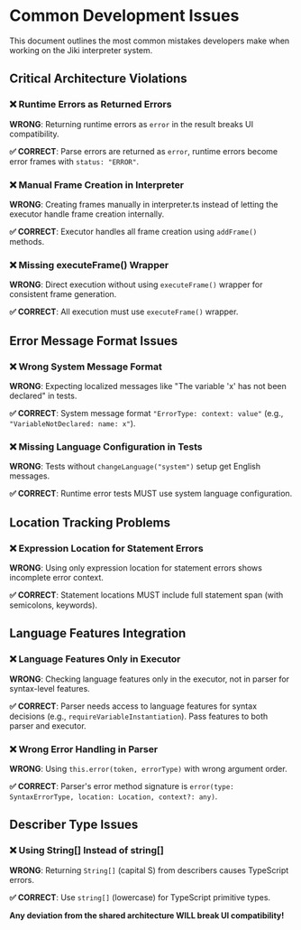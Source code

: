 # Common Development Issues

This document outlines the most common mistakes developers make when working on the Jiki interpreter system.

## Critical Architecture Violations

### ❌ Runtime Errors as Returned Errors

**WRONG**: Returning runtime errors as `error` in the result breaks UI compatibility.

**✅ CORRECT**: Parse errors are returned as `error`, runtime errors become error frames with `status: "ERROR"`.

### ❌ Manual Frame Creation in Interpreter

**WRONG**: Creating frames manually in interpreter.ts instead of letting the executor handle frame creation internally.

**✅ CORRECT**: Executor handles all frame creation using `addFrame()` methods.

### ❌ Missing executeFrame() Wrapper

**WRONG**: Direct execution without using `executeFrame()` wrapper for consistent frame generation.

**✅ CORRECT**: All execution must use `executeFrame()` wrapper.

## Error Message Format Issues

### ❌ Wrong System Message Format

**WRONG**: Expecting localized messages like "The variable 'x' has not been declared" in tests.

**✅ CORRECT**: System message format `"ErrorType: context: value"` (e.g., `"VariableNotDeclared: name: x"`).

### ❌ Missing Language Configuration in Tests

**WRONG**: Tests without `changeLanguage("system")` setup get English messages.

**✅ CORRECT**: Runtime error tests MUST use system language configuration.

## Location Tracking Problems

### ❌ Expression Location for Statement Errors

**WRONG**: Using only expression location for statement errors shows incomplete error context.

**✅ CORRECT**: Statement locations MUST include full statement span (with semicolons, keywords).

## Language Features Integration

### ❌ Language Features Only in Executor

**WRONG**: Checking language features only in the executor, not in parser for syntax-level features.

**✅ CORRECT**: Parser needs access to language features for syntax decisions (e.g., `requireVariableInstantiation`). Pass features to both parser and executor.

### ❌ Wrong Error Handling in Parser

**WRONG**: Using `this.error(token, errorType)` with wrong argument order.

**✅ CORRECT**: Parser's error method signature is `error(type: SyntaxErrorType, location: Location, context?: any)`.

## Describer Type Issues

### ❌ Using String[] Instead of string[]

**WRONG**: Returning `String[]` (capital S) from describers causes TypeScript errors.

**✅ CORRECT**: Use `string[]` (lowercase) for TypeScript primitive types.

**Any deviation from the shared architecture WILL break UI compatibility!**
